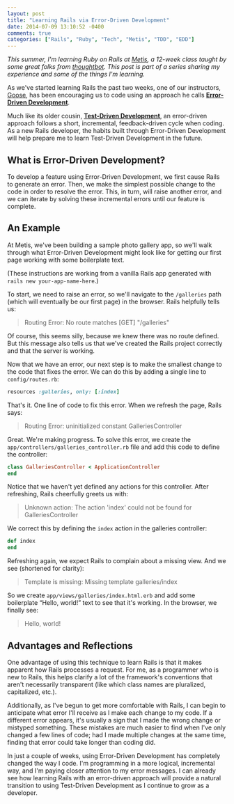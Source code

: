 ```yaml
---
layout: post
title: "Learning Rails via Error-Driven Development"
date: 2014-07-09 13:10:52 -0400
comments: true
categories: ["Rails", "Ruby", "Tech", "Metis", "TDD", "EDD"]
---
```


*This summer, I'm learning Ruby on Rails at [Metis](http://www.thisismetis.com), a 12-week class taught by some great folks from [thoughtbot](http://www.thoughtbot.com). This post is part of a series sharing my experience and some of the things I'm learning.*

As we've started learning Rails the past two weeks, one of our instructors, [Goose](https://twitter.com/halogenandtoast), has been encouraging us to code using an approach he calls **[Error-Driven Development](http://www.halogenandtoast.com/error-driven-development/)**.

Much like its older cousin, **[Test-Driven Development](http://en.wikipedia.org/wiki/Test-driven_development)**, an error-driven approach follows a short, incremental, feedback-driven cycle when coding. As a new Rails developer, the habits built through Error-Driven Development will help prepare me to learn Test-Driven Development in the future.

<!-- More -->

## What is Error-Driven Development?

To develop a feature using Error-Driven Development, we first cause Rails to generate an error. Then, we make the simplest possible change to the code in order to resolve the error. This, in turn, will raise another error, and we can iterate by solving these incremental errors until our feature is complete.

## An Example

At Metis, we've been building a sample photo gallery app, so we'll walk through what Error-Driven Development might look like for getting our first page working with some boilerplate text.

(These instructions are working from a vanilla Rails app generated with `rails new your-app-name-here`.)

To start, we need to raise an error, so we'll navigate to the `/galleries` path (which will eventually be our first page) in the browser. Rails helpfully tells us:

> Routing Error: No route matches [GET] "/galleries"

Of course, this seems silly, because we knew there was no route defined. But this message also tells us that we've created the Rails project correctly and that the server is working.

Now that we have an error, our next step is to make the smallest change to the code that fixes the error. We can do this by adding a single line to `config/routes.rb`:

```ruby
resources :galleries, only: [:index]
```

That's it. One line of code to fix this error. When we refresh the page, Rails says:

> Routing Error: uninitialized constant GalleriesController

Great. We're making progress. To solve this error, we create the `app/controllers/galleries_controller.rb` file and add this code to define the controller:

```ruby
class GalleriesController < ApplicationController
end
```

Notice that we haven't yet defined any actions for this controller. After refreshing, Rails cheerfully greets us with:

> Unknown action: The action 'index' could not be found for GalleriesController

We correct this by defining the `index` action in the galleries controller:

```ruby
def index
end
```

Refreshing again, we expect Rails to complain about a missing view. And we see (shortened for clarity):

> Template is missing: Missing template galleries/index

So we create `app/views/galleries/index.html.erb` and add some boilerplate “Hello, world!” text to see that it's working. In the browser, we finally see:

> Hello, world!

## Advantages and Reflections

One advantage of using this technique to learn Rails is that it makes apparent how Rails processes a request. For me, as a programmer who is new to Rails, this helps clarify a lot of the framework's conventions that aren't necessarily transparent (like which class names are pluralized, capitalized, etc.).

Additionally, as I've begun to get more comfortable with Rails, I can begin to anticipate what error I'll receive as I make each change to my code. If a different error appears, it's usually a sign that I made the wrong change or mistyped something. These mistakes are much easier to find when I've only changed a few lines of code; had I made multiple changes at the same time, finding that error could take longer than coding did.

In just a couple of weeks, using Error-Driven Development has completely changed the way I code. I'm programming in a more logical, incremental way, and I'm paying closer attention to my error messages. I can already see how learning Rails with an error-driven approach will provide a natural transition to using Test-Driven Development as I continue to grow as a developer.
